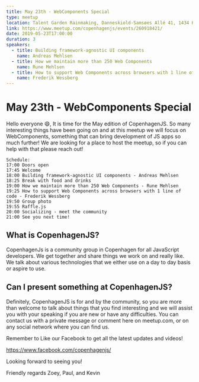 ```yaml
---
title: May 23th - WebComponents Special
type: meetup
location: Talent Garden Rainmaking, Danneskiold-Samsøes Allé 41, 1434 København
link: https://www.meetup.com/copenhagenjs/events/260918421/
date: 2019-05-23T17:00:00
duration: 3
speakers:
  - title: Building framework-agnostic UI components
    name: Andreas Mehlsen
  - title: How we maintain more than 250 Web Components
    name: Rune Mehlsen
  - title: How to support Web Components across browsers with 1 line of code
    name: Frederik Wessberg
---
```


# May 23th - WebComponents Special

Hello everyone 😄,
It is time for the May edition of CopenhagenJS. So many interesting things have been going on and at this meetup we will focus on WebComponents, something that can bring development of JS apps so much further! We are looking for a place to host the meetup, so if you can help with that please reach out!

    Schedule:
    17:00 Doors open
    17:45 Welcome
    18:00 Building framework-agnostic UI components - Andreas Mehlsen
    18:25 Break with food and drinks
    19:00 How we maintain more than 250 Web Components - Rune Mehlsen
    19:25 How to support Web Components across browsers with 1 line of code - Frederik Wessberg
    19:50 Group photo
    19:55 Raffle.js
    20:00 Socializing - meet the community
    21:00 See you next time!

## What is CopenhagenJS?

CopenhagenJs is a community group in Copenhagen for all JavaScript developers. We get together and share things we work on and really like. We talk about various technologies that we either use on a day to day basis or aspire to use.

## Can I present something at CopenhagenJS?

Definitely, CopenhagenJS is for and by the community, so you are more than welcome to talk about things that you find interesting and we will assist you with your speaking if you are new or have any difficulties. You can contact us with a private message or comment here on meetup.com, or on any social network where you can find us.

Remember to Like our Facebook to get all the latest updates and videos!

https://www.facebook.com/copenhagenjs/

Looking forward to seeing you!

Friendly regards
Zoey, Paul, and Kevin
